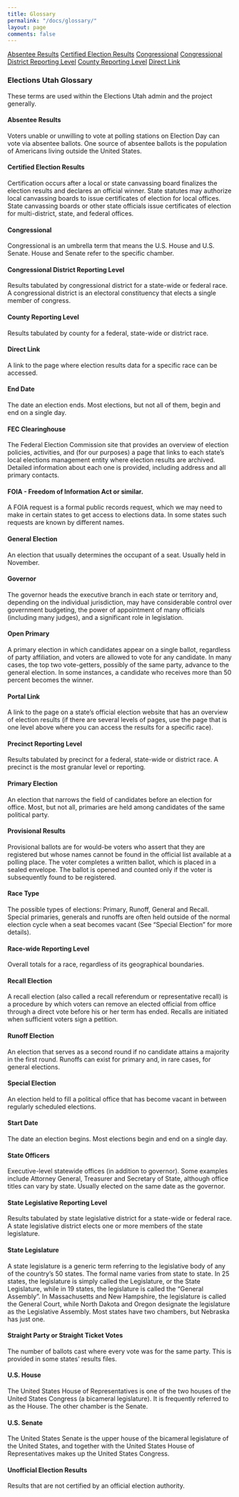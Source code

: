 ```yaml
---
title: Glossary
permalink: "/docs/glossary/"
layout: page
comments: false
---
```


<nav class="content-nav">
  <a href="#absentee-results">Absentee Results</a>
  <a href="#certified-election-results">Certified Election Results</a>
  <a href="#congressional">Congressional</a>
  <a href="#congressional-district-reporting-level">Congressional District Reporting Level</a>
  <a href="#county-reporting-level">County Reporting Level</a>
  <a href="#direct-link">Direct Link</a>
</nav>

### Elections Utah Glossary

These terms are used within the Elections Utah admin and the project generally.

#### Absentee Results

Voters unable or unwilling to vote at polling stations on Election Day can vote via absentee ballots. One source of absentee ballots is the population of Americans living outside the United States.

#### Certified Election Results

Certification occurs after a local or state canvassing board finalizes the election results and declares an official winner. State statutes may authorize local canvassing boards to issue certificates of election for local offices. State canvassing boards or other state officials issue certificates of election for multi-district, state, and federal offices.

#### Congressional

Congressional is an umbrella term that means the U.S. House and U.S. Senate. House and Senate refer to the specific chamber.

#### Congressional District Reporting Level

Results tabulated by congressional district for a state-wide or federal race. A congressional district is an electoral constituency that elects a single member of congress.

#### County Reporting Level

Results tabulated by county for a federal, state-wide or district race.

#### Direct Link

A link to the page where election results data for a specific race can be accessed.

#### End Date

The date an election ends. Most elections, but not all of them, begin and end on a single day.

#### FEC Clearinghouse

The Federal Election Commission site that provides an overview of election policies, activities, and (for our purposes) a page that links to each state’s local elections management entity where election results are archived. Detailed information about each one is provided, including address and all primary contacts.

#### FOIA - Freedom of Information Act or similar.

A FOIA request is a formal public records request, which we may need to make in certain states to get access to elections data. In some states such requests are known by different names.

#### General Election

An election that usually determines the occupant of a seat. Usually held in November.

#### Governor

The governor heads the executive branch in each state or territory and, depending on the individual jurisdiction, may have considerable control over government budgeting, the power of appointment of many officials (including many judges), and a significant role in legislation.

#### Open Primary

A primary election in which candidates appear on a single ballot, regardless of party affiliation, and voters are allowed to vote for any candidate. In many cases, the top two vote-getters, possibly of the same party, advance to the general election. In some instances, a candidate who receives more than 50 percent becomes the winner.

#### Portal Link

A link to the page on a state’s official election website that has an overview of election results (if there are several levels of pages, use the page that is one level above where you can access the results for a specific race).

#### Precinct Reporting Level

Results tabulated by precinct for a federal, state-wide or district race. A precinct is the most granular level or reporting.

#### Primary Election

An election that narrows the field of candidates before an election for office. Most, but not all, primaries are held among candidates of the same political party.

#### Provisional Results

Provisional ballots are for would-be voters who assert that they are registered but whose names cannot be found in the official list available at a polling place. The voter completes a written ballot, which is placed in a sealed envelope. The ballot is opened and counted only if the voter is subsequently found to be registered.

#### Race Type

The possible types of elections: Primary, Runoff, General and Recall. Special primaries, generals and runoffs are often held outside of the normal election cycle when a seat becomes vacant (See “Special Election” for more details).

#### Race-wide Reporting Level

Overall totals for a race, regardless of its geographical boundaries.

#### Recall Election

A recall election (also called a recall referendum or representative recall) is a procedure by which voters can remove an elected official from office through a direct vote before his or her term has ended. Recalls are initiated when sufficient voters sign a petition.

#### Runoff Election

An election that serves as a second round if no candidate attains a majority in the first round. Runoffs can exist for primary and, in rare cases, for general elections.

#### Special Election

An election held to fill a political office that has become vacant in between regularly scheduled elections.

#### Start Date

The date an election begins. Most elections begin and end on a single day.

#### State Officers

Executive-level statewide offices (in addition to governor). Some examples include Attorney General, Treasurer and Secretary of State, although office titles can vary by state. Usually elected on the same date as the governor.

#### State Legislative Reporting Level

Results tabulated by state legislative district for a state-wide or federal race. A state legislative district elects one or more members of the state legislature.

#### State Legislature

A state legislature is a generic term referring to the legislative body of any of the country’s 50 states. The formal name varies from state to state. In 25 states, the legislature is simply called the Legislature, or the State Legislature, while in 19 states, the legislature is called the “General Assembly”. In Massachusetts and New Hampshire, the legislature is called the General Court, while North Dakota and Oregon designate the legislature as the Legislative Assembly. Most states have two chambers, but Nebraska has just one.

#### Straight Party or Straight Ticket Votes

The number of ballots cast where every vote was for the same party. This is provided in some states’ results files.

#### U.S. House

The United States House of Representatives is one of the two houses of the United States Congress (a bicameral legislature). It is frequently referred to as the House. The other chamber is the Senate.

#### U.S. Senate

The United States Senate is the upper house of the bicameral legislature of the United States, and together with the United States House of Representatives makes up the United States Congress.

#### Unofficial Election Results

Results that are not certified by an official election authority.
